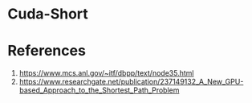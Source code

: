 # Cuda-Short

# References

1. https://www.mcs.anl.gov/~itf/dbpp/text/node35.html
2. https://www.researchgate.net/publication/237149132_A_New_GPU-based_Approach_to_the_Shortest_Path_Problem